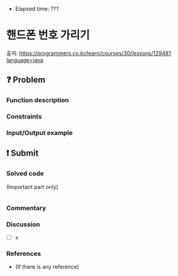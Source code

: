 - Elapsed time: ???

# 핸드폰 번호 가리기
출처: https://programmers.co.kr/learn/courses/30/lessons/12948?language=java

## :question: Problem

### Function description

### Constraints

### Input/Output example

## :exclamation: Submit
### Solved code
(Important part only)
``` java
```

### Commentary

### Discussion
- [ ] x

### References
- (If there is any reference)